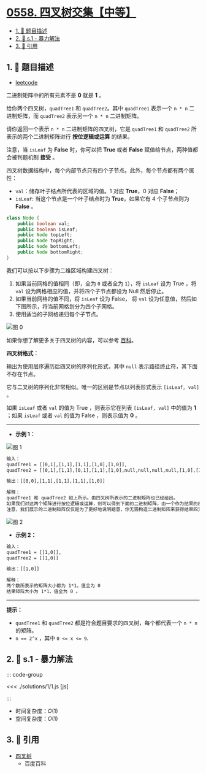 # [0558. 四叉树交集【中等】](https://github.com/tnotesjs/TNotes.leetcode/tree/main/notes/0558.%20%E5%9B%9B%E5%8F%89%E6%A0%91%E4%BA%A4%E9%9B%86%E3%80%90%E4%B8%AD%E7%AD%89%E3%80%91)

<!-- region:toc -->

- [1. 📝 题目描述](#1--题目描述)
- [2. 🎯 s.1 - 暴力解法](#2--s1---暴力解法)
- [3. 🔗 引用](#3--引用)

<!-- endregion:toc -->

## 1. 📝 题目描述

- [leetcode](https://leetcode.cn/problems/logical-or-of-two-binary-grids-represented-as-quad-trees/)

二进制矩阵中的所有元素不是 **0** 就是 **1** 。

给你两个四叉树，`quadTree1` 和 `quadTree2`。其中 `quadTree1` 表示一个 `n * n` 二进制矩阵，而 `quadTree2` 表示另一个 `n * n` 二进制矩阵。

请你返回一个表示 `n * n` 二进制矩阵的四叉树，它是 `quadTree1` 和 `quadTree2` 所表示的两个二进制矩阵进行 **按位逻辑或运算** 的结果。

注意，当 `isLeaf` 为 **False** 时，你可以把 **True** 或者 **False** 赋值给节点，两种值都会被判题机制 **接受** 。

四叉树数据结构中，每个内部节点只有四个子节点。此外，每个节点都有两个属性：

- `val`：储存叶子结点所代表的区域的值。1 对应 **True**，0 对应 **False**；
- `isLeaf`: 当这个节点是一个叶子结点时为 **True**，如果它有 4 个子节点则为 **False** 。

```java
class Node {
    public boolean val;
    public boolean isLeaf;
    public Node topLeft;
    public Node topRight;
    public Node bottomLeft;
    public Node bottomRight;
}
```

我们可以按以下步骤为二维区域构建四叉树：

1. 如果当前网格的值相同（即，全为 `0` 或者全为 `1`），将 `isLeaf` 设为 True ，将 `val` 设为网格相应的值，并将四个子节点都设为 Null 然后停止。
2. 如果当前网格的值不同，将 `isLeaf` 设为 False， 将 `val` 设为任意值，然后如下图所示，将当前网格划分为四个子网格。
3. 使用适当的子网格递归每个子节点。

![图 0](https://cdn.jsdelivr.net/gh/tnotesjs/imgs@main/2025-09-12-16-51-02.png)

如果你想了解更多关于四叉树的内容，可以参考 [百科][1]。

**四叉树格式：**

输出为使用层序遍历后四叉树的序列化形式，其中 `null` 表示路径终止符，其下面不存在节点。

它与二叉树的序列化非常相似。唯一的区别是节点以列表形式表示 `[isLeaf, val]` 。

如果 `isLeaf` 或者 `val` 的值为 True ，则表示它在列表 `[isLeaf, val]` 中的值为 **1** ；如果 `isLeaf` 或者 `val` 的值为 False ，则表示值为 **0** 。

---

- **示例 1：**

![图 1](https://cdn.jsdelivr.net/gh/tnotesjs/imgs@main/2025-09-12-16-53-12.png)

```txt
输入：
quadTree1 = [[0,1],[1,1],[1,1],[1,0],[1,0]],
quadTree2 = [[0,1],[1,1],[0,1],[1,1],[1,0],null,null,null,null,[1,0],[1,0],[1,1],[1,1]]

输出：[[0,0],[1,1],[1,1],[1,1],[1,0]]

解释：
quadTree1 和 quadTree2 如上所示。由四叉树所表示的二进制矩阵也已经给出。
如果我们对这两个矩阵进行按位逻辑或运算，则可以得到下面的二进制矩阵，由一个作为结果的四叉树表示。
注意，我们展示的二进制矩阵仅仅是为了更好地说明题意，你无需构造二进制矩阵来获得结果四叉树。
```

![图 2](https://cdn.jsdelivr.net/gh/tnotesjs/imgs@main/2025-09-12-16-53-19.png)

- **示例 2：**

```txt
输入：
quadTree1 = [[1,0]],
quadTree2 = [[1,0]]

输出：[[1,0]]

解释：
两个数所表示的矩阵大小都为 1*1，值全为 0
结果矩阵大小为 1*1，值全为 0 。
```

---

**提示：**

- `quadTree1` 和 `quadTree2` 都是符合题目要求的四叉树，每个都代表一个 `n * n` 的矩阵。
- `n == 2^x` ，其中 `0 <= x <= 9`.

## 2. 🎯 s.1 - 暴力解法

::: code-group

<<< ./solutions/1/1.js [js]

:::

- 时间复杂度：$O(1)$
- 空间复杂度：$O(1)$

## 3. 🔗 引用

- [四叉树][1]
  - 百度百科

[1]: https://baike.baidu.com/item/%E5%9B%9B%E5%8F%89%E6%A0%91/8557650
